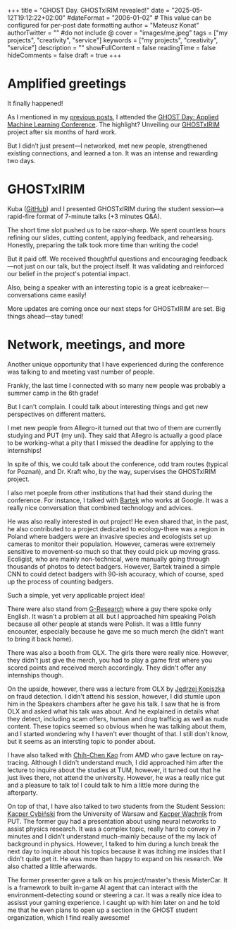 +++
title = "GHOST Day. GHOSTxIRIM revealed!"
date = "2025-05-12T19:12:22+02:00"
#dateFormat = "2006-01-02" # This value can be configured for per-post date formatting
author = "Mateusz Konat"
authorTwitter = "" #do not include @
cover = "images/me.jpeg"
tags = ["my projects",  "creativity", "service"]
keywords = ["my projects",  "creativity", "service"]
description = ""
showFullContent = false
readingTime = false
hideComments = false
draft = true
+++

# Amplified greetings
It finally happened!

As I mentioned in my [previous posts](/portfolio/posts/engineers-talks/#final-remarks), I attended the [GHOST Day: Applied Machine Learning Conference](https://ghostday.pl). The highlight? Unveiling our [GHOSTxIRIM](https://github.com/GHOST-Science-Club/tree-classification-irim?tab=readme-ov-file#about-the-project) project after six months of hard work.

But I didn’t just present—I networked, met new people, strengthened existing connections, and learned a ton. It was an intense and rewarding two days.

# GHOSTxIRIM
Kuba ([GitHub](https://github.com/rojberr)) and I presented GHOSTxIRIM during the student session—a rapid-fire format of 7-minute talks (+3 minutes Q\&A).

The short time slot pushed us to be razor-sharp. We spent countless hours refining our slides, cutting content, applying feedback, and rehearsing. Honestly, preparing the talk took more time than writing the code!

But it paid off. We received thoughtful questions and encouraging feedback—not just on our talk, but the project itself. It was validating and reinforced our belief in the project's potential impact.

Also, being a speaker with an interesting topic is a great icebreaker—conversations came easily!

More updates are coming once our next steps for GHOSTxIRIM are set. Big things ahead—stay tuned!

# Network, meetings, and more
Another unique opportunity that I have experienced during the conference was talking to and meeting vast number of people.

Frankly, the last time I connected with so many new people was probably a summer camp in the 6th grade!

But I can't complain. I could talk about interesting things and get new perspectives on different matters.

I met new people from Allegro-it turned out that two of them are currently studying and PUT (my uni). They said that Allegro is actually a good place to be working-what a pity that I missed the deadline for applying to the internships! 

In spite of this, we could talk about the conference, odd tram routes (typical for Poznań), and Dr. Kraft who, by the way, supervises the GHOSTxIRIM project.

I also met poeple from other institutions that had their stand during the conference. For instance, I talked with [Bartek](https://www.linkedin.com/in/dzionek/) who works at Google. It was a really nice conversation that combined technology and advices. 

He was also really interested in out project! He even shared that, in the past, he also contributed to a project dedicated to ecology-there was a region in Poland where badgers were an invasive species and ecologists set up cameras to monitor their population. However, cameras were extremely sensitive to movement-so much so that they could pick up moving grass. Ecoligist, who are mainly non-technical, were manually going through thousands of photos to detect badgers. However, Bartek trained a simple CNN to could detect badgers with 90-ish accuracy, which of course, sped up the process of counting badgers.

Such a simple, yet very applicable project idea!

There were also stand from [G-Research](https://www.gresearch.com) where a guy there spoke only English. It wasn't a problem at all. but I approached him speaking Polish because all other people at stands were Polish. It was a little funny encounter, especially because he gave me so much merch (he didn't want to bring it back home).

There was also a booth from OLX. The girls there were really nice. However, they didn't just give the merch, you had to play a game first where you scored points and received merch accordingly. They didn't offer any internships  though.

On the upside, however, there was a lecture from OLX by [Jędrzej Kopiszka](https://www.linkedin.com/in/jędrzej-kopiszka-8ab338155/?originalSubdomain=pl) on fraud detection. I didn't attend his session, however, I did stumle upon him in the Speakers chambers after he gave his talk. I saw that he is from OLX and asked what his talk was about. And he explained in details what they detect, including scam offers, human and drug trafficig as well as nude content. These topics seemed so obvious when he was talking about them, and I started wondering why I haven't ever thought of that. I still don't know, but it seems as an intersting topic to ponder about.

I have also talked with [Chih-Chen Kao](https://drkao.cc) from AMD who gave lecture on ray-tracing. Although I didn't understand much, I did approached him after the lecture to inquire about the studies at TUM, however, it turned out that he just lives there, not attend the university. However, he was a really nice gut and a pleasure to talk to! I could talk to him a little more during the afterparty.

On top of that, I have also talked to two students from the Student Session: [Kacper Cybiński](https://www.linkedin.com/in/kacper-cybiński-5764601b4/) from the University of Warsaw and [Kacper Wachnik](https://www.linkedin.com/in/kacper-wachnik-5b2860252/) from PUT. The former guy had a presentation about using neural networks to assist physics research. It was a complex topic, really hard to convey in 7 minutes and I didn't understand much-mainly because of the my lack of background in physics. However, I talked to him during a lunch break the next day to inquire about his topics because it was itching me insides that I didn't quite get it. He was more than happy to expand on his research. We also chatted a little afterwards.

The former presenter gave a talk on his project/master's thesis MisterCar. It is a framework to built in-game AI agent that can interact with the environment-detecting sound or steering a car. It was a really nice idea to assisst your gaming experience. I caught up with him later on and he told me that he even plans to open up a section in the GHOST student organization, which I find really awesome!
